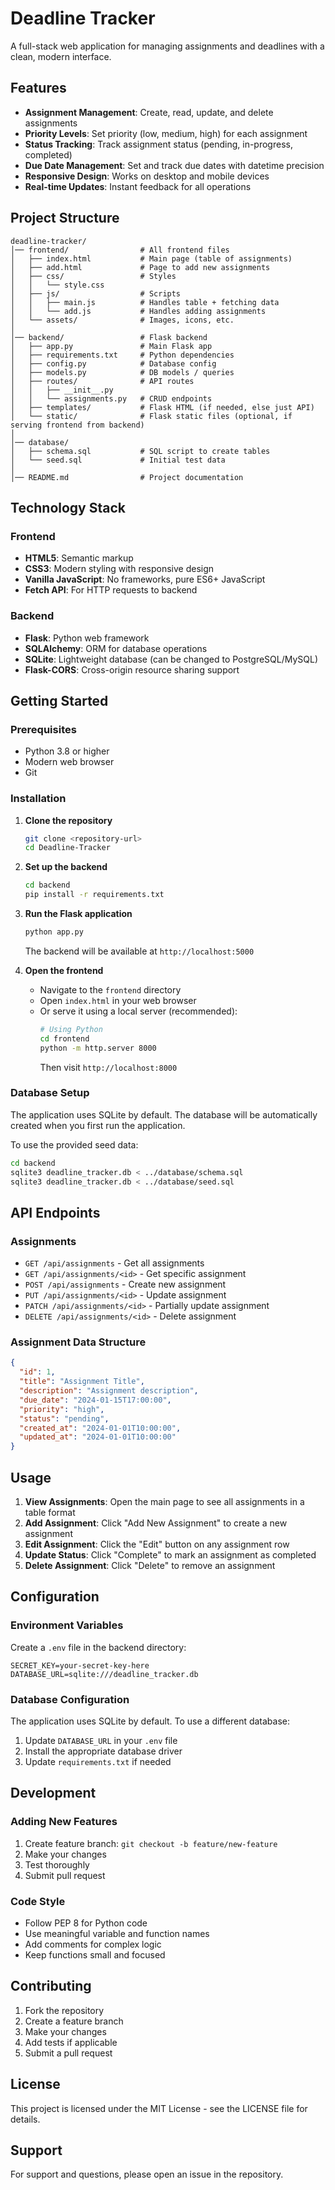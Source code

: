 # Deadline Tracker

A full-stack web application for managing assignments and deadlines with a clean, modern interface.

## Features

- **Assignment Management**: Create, read, update, and delete assignments
- **Priority Levels**: Set priority (low, medium, high) for each assignment
- **Status Tracking**: Track assignment status (pending, in-progress, completed)
- **Due Date Management**: Set and track due dates with datetime precision
- **Responsive Design**: Works on desktop and mobile devices
- **Real-time Updates**: Instant feedback for all operations

## Project Structure

```
deadline-tracker/
│── frontend/                # All frontend files
│   ├── index.html           # Main page (table of assignments)
│   ├── add.html             # Page to add new assignments
│   ├── css/                 # Styles
│   │   └── style.css
│   ├── js/                  # Scripts
│   │   ├── main.js          # Handles table + fetching data
│   │   └── add.js           # Handles adding assignments
│   └── assets/              # Images, icons, etc.
│
│── backend/                 # Flask backend
│   ├── app.py               # Main Flask app
│   ├── requirements.txt     # Python dependencies
│   ├── config.py            # Database config
│   ├── models.py            # DB models / queries
│   ├── routes/              # API routes
│   │   ├── __init__.py
│   │   └── assignments.py   # CRUD endpoints
│   ├── templates/           # Flask HTML (if needed, else just API)
│   └── static/              # Flask static files (optional, if serving frontend from backend)
│
│── database/
│   ├── schema.sql           # SQL script to create tables
│   └── seed.sql             # Initial test data
│
│── README.md                # Project documentation
```

## Technology Stack

### Frontend

- **HTML5**: Semantic markup
- **CSS3**: Modern styling with responsive design
- **Vanilla JavaScript**: No frameworks, pure ES6+ JavaScript
- **Fetch API**: For HTTP requests to backend

### Backend

- **Flask**: Python web framework
- **SQLAlchemy**: ORM for database operations
- **SQLite**: Lightweight database (can be changed to PostgreSQL/MySQL)
- **Flask-CORS**: Cross-origin resource sharing support

## Getting Started

### Prerequisites

- Python 3.8 or higher
- Modern web browser
- Git

### Installation

1. **Clone the repository**

   ```bash
   git clone <repository-url>
   cd Deadline-Tracker
   ```

2. **Set up the backend**

   ```bash
   cd backend
   pip install -r requirements.txt
   ```

3. **Run the Flask application**

   ```bash
   python app.py
   ```

   The backend will be available at `http://localhost:5000`

4. **Open the frontend**
   - Navigate to the `frontend` directory
   - Open `index.html` in your web browser
   - Or serve it using a local server (recommended):
     ```bash
     # Using Python
     cd frontend
     python -m http.server 8000
     ```
     Then visit `http://localhost:8000`

### Database Setup

The application uses SQLite by default. The database will be automatically created when you first run the application.

To use the provided seed data:

```bash
cd backend
sqlite3 deadline_tracker.db < ../database/schema.sql
sqlite3 deadline_tracker.db < ../database/seed.sql
```

## API Endpoints

### Assignments

- `GET /api/assignments` - Get all assignments
- `GET /api/assignments/<id>` - Get specific assignment
- `POST /api/assignments` - Create new assignment
- `PUT /api/assignments/<id>` - Update assignment
- `PATCH /api/assignments/<id>` - Partially update assignment
- `DELETE /api/assignments/<id>` - Delete assignment

### Assignment Data Structure

```json
{
  "id": 1,
  "title": "Assignment Title",
  "description": "Assignment description",
  "due_date": "2024-01-15T17:00:00",
  "priority": "high",
  "status": "pending",
  "created_at": "2024-01-01T10:00:00",
  "updated_at": "2024-01-01T10:00:00"
}
```

## Usage

1. **View Assignments**: Open the main page to see all assignments in a table format
2. **Add Assignment**: Click "Add New Assignment" to create a new assignment
3. **Edit Assignment**: Click the "Edit" button on any assignment row
4. **Update Status**: Click "Complete" to mark an assignment as completed
5. **Delete Assignment**: Click "Delete" to remove an assignment

## Configuration

### Environment Variables

Create a `.env` file in the backend directory:

```
SECRET_KEY=your-secret-key-here
DATABASE_URL=sqlite:///deadline_tracker.db
```

### Database Configuration

The application uses SQLite by default. To use a different database:

1. Update `DATABASE_URL` in your `.env` file
2. Install the appropriate database driver
3. Update `requirements.txt` if needed

## Development

### Adding New Features

1. Create feature branch: `git checkout -b feature/new-feature`
2. Make your changes
3. Test thoroughly
4. Submit pull request

### Code Style

- Follow PEP 8 for Python code
- Use meaningful variable and function names
- Add comments for complex logic
- Keep functions small and focused

## Contributing

1. Fork the repository
2. Create a feature branch
3. Make your changes
4. Add tests if applicable
5. Submit a pull request

## License

This project is licensed under the MIT License - see the LICENSE file for details.

## Support

For support and questions, please open an issue in the repository.
